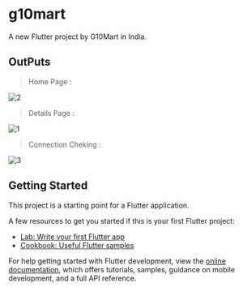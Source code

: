 # g10mart

A new Flutter project by G10Mart in India.

## OutPuts

> Home Page :

![2](https://user-images.githubusercontent.com/106138012/229719625-c65714e2-d3b6-4c51-a79d-4190c58ce012.jpeg)


> Details Page :

![1](https://user-images.githubusercontent.com/106138012/229719662-910c212f-838b-4a7e-afc3-2194355ae153.jpeg)


> Connection Cheking :

![3](https://user-images.githubusercontent.com/106138012/229719690-d4cda138-7fe0-499b-b341-ff7c2f83a486.jpeg)


## Getting Started

This project is a starting point for a Flutter application.

A few resources to get you started if this is your first Flutter project:

- [Lab: Write your first Flutter app](https://docs.flutter.dev/get-started/codelab)
- [Cookbook: Useful Flutter samples](https://docs.flutter.dev/cookbook)

For help getting started with Flutter development, view the
[online documentation](https://docs.flutter.dev/), which offers tutorials,
samples, guidance on mobile development, and a full API reference.
